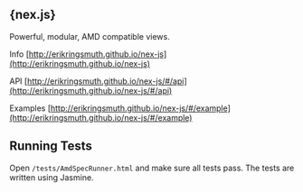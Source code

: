 ## {nex.js}
Powerful, modular, AMD compatible views. 

Info [http://erikringsmuth.github.io/nex-js](http://erikringsmuth.github.io/nex-js)

API [http://erikringsmuth.github.io/nex-js/#/api](http://erikringsmuth.github.io/nex-js/#/api)

Examples [http://erikringsmuth.github.io/nex-js/#/example](http://erikringsmuth.github.io/nex-js/#/example)

## Running Tests
Open `/tests/AmdSpecRunner.html` and make sure all tests pass. The tests are written using Jasmine.
